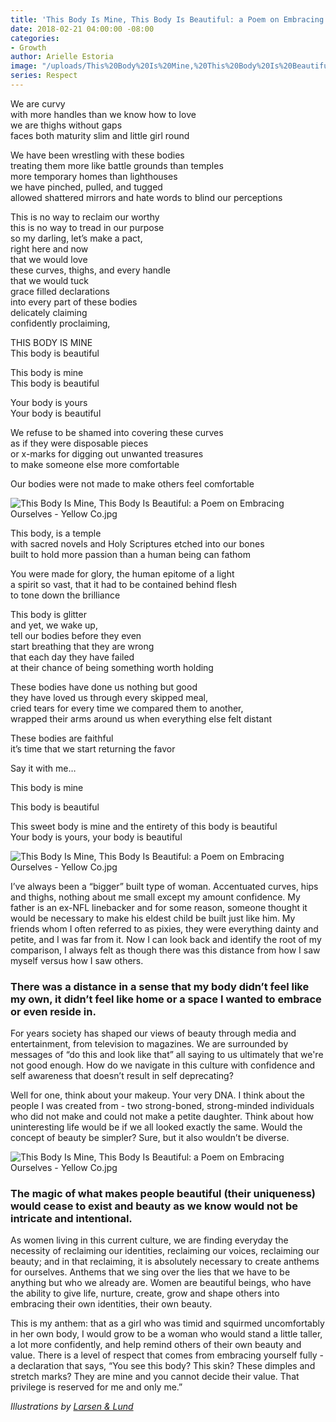 ```yaml
---
title: 'This Body Is Mine, This Body Is Beautiful: a Poem on Embracing Ourselves'
date: 2018-02-21 04:00:00 -08:00
categories:
- Growth
author: Arielle Estoria
image: "/uploads/This%20Body%20Is%20Mine,%20This%20Body%20Is%20Beautiful%20-%20a%20Poem%20on%20Embracing%20Ourselves%20-%20Yellow%20Co.jpg"
series: Respect
---
```


We are curvy  
with more handles than we know how to love  
we are thighs without gaps  
faces both maturity slim and little girl round

We have been wrestling with these bodies  
treating them more like battle grounds than temples  
more temporary homes than lighthouses  
we have pinched, pulled, and tugged  
allowed shattered mirrors and hate words to blind our perceptions

This is no way to reclaim our worthy  
this is no way to tread in our purpose  
so my darling, let’s make a pact,  
right here and now  
that we would love  
these curves, thighs, and every handle  
that we would tuck  
grace filled declarations  
into every part of these bodies  
delicately claiming  
confidently proclaiming,

THIS BODY IS MINE  
This body is beautiful

This body is mine  
This body is beautiful

Your body is yours  
Your body is beautiful

We refuse to be shamed into covering these curves  
as if they were disposable pieces  
or x-marks for digging out unwanted treasures  
to make someone else more comfortable

Our bodies were not made to make others feel comfortable

![This Body Is Mine, This Body Is Beautiful: a Poem on Embracing Ourselves - Yellow Co.jpg](/uploads/Larsenandlund_Respect_3.jpg)

This body, is a temple  
with sacred novels and Holy Scriptures etched into our bones  
built to hold more passion than a human being can fathom

You were made for glory, the human epitome of a light  
a spirit so vast, that it had to be contained behind flesh  
to tone down the brilliance

This body is glitter  
and yet, we wake up,  
tell our bodies before they even  
start breathing that they are wrong  
that each day they have failed  
at their chance of being something worth holding

These bodies have done us nothing but good  
they have loved us through every skipped meal,  
cried tears for every time we compared them to another,  
wrapped their arms around us when everything else felt distant

These bodies are faithful  
it’s time that we start returning the favor

Say it with me…

This body is mine

This body is beautiful

This sweet body is mine and the entirety of this body is beautiful  
Your body is yours, your body is beautiful

![This Body Is Mine, This Body Is Beautiful: a Poem on Embracing Ourselves - Yellow Co.jpg](/uploads/Larsenandlund_Respect_4.jpg)

I’ve always been a “bigger” built type of woman. Accentuated curves, hips and thighs, nothing about me small except my amount confidence. My father is an ex-NFL linebacker and for some reason, someone thought it would be necessary to make his eldest child be built just like him. My friends whom I often referred to as pixies, they were everything dainty and petite, and I was far from it. Now I can look back and identify the root of my comparison, I always felt as though there was this distance from how I saw myself versus how I saw others.

### There was a distance in a sense that my body didn’t feel like my own, it didn’t feel like home or a space I wanted to embrace or even reside in.

For years society has shaped our views of beauty through media and entertainment, from television to magazines. We are surrounded by messages of “do this and look like that” all saying to us ultimately that we're not good enough. How do we navigate in this culture with confidence and self awareness that doesn’t result in self deprecating?

Well for one, think about your makeup. Your very DNA. I think about the people I was created from - two strong-boned, strong-minded individuals who did not make and could not make a petite daughter. Think about how uninteresting life would be if we all looked exactly the same. Would the concept of beauty be simpler? Sure, but it also wouldn’t be diverse.

![This Body Is Mine, This Body Is Beautiful: a Poem on Embracing Ourselves - Yellow Co.jpg](/uploads/Larsenandlund_Respect_1.jpg)

### The magic of what makes people beautiful (their uniqueness) would cease to exist and beauty as we know would not be intricate and intentional.

As women living in this current culture, we are finding everyday the necessity of reclaiming our identities, reclaiming our voices, reclaiming our beauty; and in that reclaiming, it is absolutely necessary to create anthems for ourselves. Anthems that we sing over the lies that we have to be anything but who we already are. Women are beautiful beings, who have the ability to give life, nurture, create, grow and shape others into embracing their own identities, their own beauty.

This is my anthem: that as a girl who was timid and squirmed uncomfortably in her own body, I would grow to be a woman who would stand a little taller, a lot more confidently, and help remind others of their own beauty and value. There is a level of respect that comes from embracing yourself fully - a declaration that says, “You see this body? This skin? These dimples and stretch marks? They are mine and you cannot decide their value. That privilege is reserved for me and only me.”

*Illustrations by [Larsen & Lund](http://www.larsenandlund.com/)*